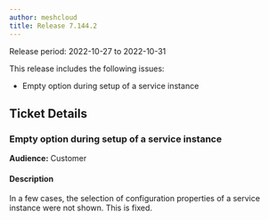 ```yaml
---
author: meshcloud
title: Release 7.144.2
---
```


Release period: 2022-10-27 to 2022-10-31

This release includes the following issues:
* Empty option during setup of a service instance
<!--truncate-->

## Ticket Details
### Empty option during setup of a service instance
**Audience:** Customer


#### Description
In a few cases, the selection of configuration properties of a service instance were not shown. This is fixed.

